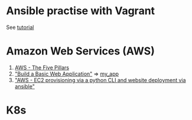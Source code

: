 # Ansible practise with Vagrant
See [tutorial](/vagrant_ansible/README.MD)
# Amazon Web Services (AWS)
1. [AWS - The Five Pillars](https://aws.amazon.com/getting-started/fundamentals-core-concepts/?e=gs2020&p=gsrc)
2. ["Build a Basic Web Application"](https://aws.amazon.com/getting-started/hands-on/build-web-app-s3-lambda-api-gateway-dynamodb/) => [my_app](https://dev.d1itqiltg98glq.amplifyapp.com/)
3. ["AWS - EC2 provisioning via a python CLI and website deployment via ansible"](https://github.com/karma-git/DevOps-Exploring/tree/master/aws_boto3)
# K8s
